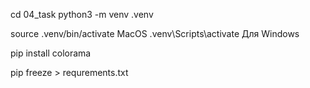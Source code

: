 cd 04_task
python3 -m venv .venv

source .venv/bin/activate MacOS
.venv\Scripts\activate Для Windows

pip install colorama

pip freeze > requrements.txt
